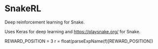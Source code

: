 # SnakeRL

Deep reinforcement learning for Snake.

Uses Keras for deep learning and https://playsnake.org/ for Snake.

REWARD_POSITION = 3
r = float(parseExpName(f)[REWARD_POSITION])
